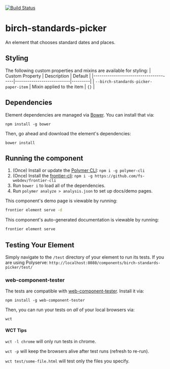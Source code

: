 [![Build Status](https://travis-ci.com/fs-webdev/birch-standards-picker.svg?branch=master)](https://travis-ci.com/fs-webdev/birch-standards-picker)
# birch-standards-picker
An element that chooses standard dates and places.

## Styling
The following custom properties and mixins are available for styling:
| Custom Property                       | Description               | Default |
|---------------------------------------|---------------------------|---------|
| `--birch-standards-picker-paper-item` | Mixin applied to the item | `{}`    |

## Dependencies

Element dependencies are managed via [Bower](http://bower.io/). You can
install that via:

    npm install -g bower

Then, go ahead and download the element's dependencies:

    bower install


## Running the component

1. (Once) Install or update the [Polymer CLI](https://www.npmjs.com/package/polymer-cli): ```npm i -g polymer-cli```
1. (Once) Install the [frontier-cli](https://github.com/fs-webdev/frontier-cli): ```npm i -g https://github.com/fs-webdev/frontier-cli```
1. Run `bower i` to load all of the dependencies.
1. Run `polymer analyze > analysis.json` to set up docs/demo pages.

This component's demo page is viewable by running:

```bash
frontier element serve -d
```

This component's auto-generated documentation is viewable by running:

```bash
frontier element serve
```


## Testing Your Element

Simply navigate to the `/test` directory of your element to run its tests. If
you are using Polyserve: `http://localhost:8080/components/birch-standards-picker/test/`

### web-component-tester

The tests are compatible with [web-component-tester](https://github.com/Polymer/web-component-tester).
Install it via:

    npm install -g web-component-tester

Then, you can run your tests on _all_ of your local browsers via:

    wct

#### WCT Tips

`wct -l chrome` will only run tests in chrome.

`wct -p` will keep the browsers alive after test runs (refresh to re-run).

`wct test/some-file.html` will test only the files you specify.
